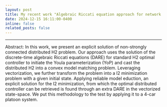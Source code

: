 ```yaml
---
layout: post
title: My recent work "Algebraic Riccati equation approach for network distributed optimal H2 synthesis" was presented on Conference of Decision and Control, 2024 in Milan, Italy.
date: 2024-12-15 16:11:00-0400
inline: false
related_posts: false
---
```


---

Abstract:
In this work, we present an explicit solution of non-strongly connected distributed H2 problem. Our approach uses the solution of the discrete-time algebraic Riccati equations (DARE) for standard H2 optimal controller to initiate the Youla
parameterization (YoP) and cast the distributed H2 into a convex model matching problem. Leveraging vectorization, we further transform the problem into a l2 minimization problem with a given initial state. Applying reliable model eduction, an explicit solution for the l2 minimization, from which the optimal distributed controller can be retrieved is found through an extra DARE in the vectorized state-space. We put this methodology to the test by applying it to a 4-car platoon system.

